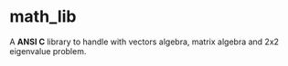 # math_lib

A **ANSI C** library to handle with vectors algebra, matrix algebra and 2x2 eigenvalue problem.

